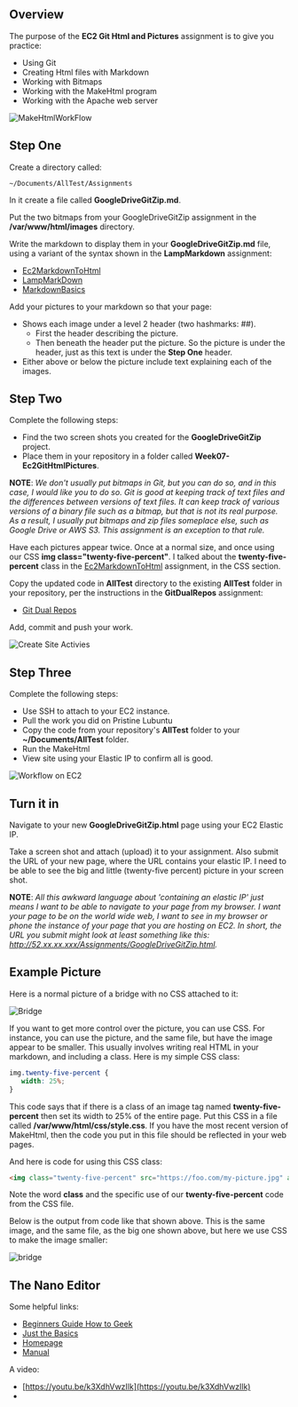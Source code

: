 ## Overview

The purpose of the **EC2 Git Html and Pictures** assignment is to give you practice:

- Using Git
- Creating Html files with Markdown
- Working with Bitmaps
- Working with the MakeHtml program
- Working with the Apache web server

![MakeHtmlWorkFlow](https://s3.amazonaws.com/bucket01.elvenware.com/images/make-html-work-flow.png)

## Step One

Create a directory called:

```
~/Documents/AllTest/Assignments
```

In it create a file called **GoogleDriveGitZip.md**.

Put the two bitmaps from your GoogleDriveGitZip assignment in the **/var/www/html/images** directory.

Write the markdown to display them in your **GoogleDriveGitZip.md** file, using a variant of the syntax shown in the **LampMarkdown** assignment:

- [Ec2MarkdownToHtml](http://www.ccalvert.net/books/CloudNotes/Assignments/Ec2MarkdownToHtml.html#bitmaps)
- [LampMarkDown](http://www.ccalvert.net/books/CloudNotes/Assignments/LampMarkdown.html#step-four)
- [MarkdownBasics](http://www.ccalvert.net/books/CloudNotes/Assignments/MarkdownBasics.html#creating-pictures)

Add your pictures to your markdown so that your page:

- Shows each image under a level 2 header (two hashmarks: ##).
  - First the header describing the picture.
  - Then beneath the header put the picture. So the picture is under the header, just as this text is under the **Step One** header.
- Either above or below the picture include text explaining each of the images.

## Step Two

Complete the following steps:

- Find the two screen shots you created for the **GoogleDriveGitZip** project.
- Place them in your repository in a folder called **Week07-Ec2GitHtmlPictures**.

**NOTE**: *We don't usually put bitmaps in Git, but you can do so, and in this case, I would like you to do so. Git is good at keeping track of text files and the differences between versions of text files. It can keep track of various versions of a binary file such as a bitmap, but that is not its real purpose. As a result, I usually put bitmaps and zip files someplace else, such as Google Drive or AWS S3. This assignment is an exception to that rule.*

Have each pictures appear twice. Once at a normal size, and once using our CSS **img class="twenty-five-percent"**. I talked about the **twenty-five-percent** class in the [Ec2MarkdownToHtml][ec2css] assignment, in the CSS section.

Copy the updated code in **AllTest** directory to the existing **AllTest** folder in your repository, per the instructions in the **GitDualRepos** assignment:

- [Git Dual Repos](http://www.ccalvert.net/books/CloudNotes/Assignments/GitDualRepos.html#alltest)

Add, commit and push your work.

[ec2css]: http://www.ccalvert.net/books/CloudNotes/Assignments/Ec2MarkdownToHtml.html#css

![Create Site Activies](https://s3.amazonaws.com/bucket01.elvenware.com/images/create-web-site-activities.png)

## Step Three

Complete the following steps:

- Use SSH to attach to your EC2 instance.
- Pull the work you did on Pristine Lubuntu
- Copy the code from your repository's **AllTest** folder to your **~/Documents/AllTest** folder.
- Run the MakeHtml
- View site using your Elastic IP to confirm all is good.

![Workflow on EC2](https://s3.amazonaws.com/bucket01.elvenware.com/images/update-site-on-ec2.png)

## Turn it in

Navigate to your new **GoogleDriveGitZip.html** page using your EC2 Elastic IP.

Take a screen shot and attach (upload) it to your assignment. Also submit the URL of your new page, where the URL contains your elastic IP. I need to be able to see the big and little (twenty-five percent) picture in your screen shot.

**NOTE**: *All this awkward language about 'containing an elastic IP' just means I want to be able to navigate to your page from my browser. I want your page to be on the world wide web, I want to see in my browser or phone the instance of your page that you are hosting on EC2. In short, the URL you submit might look at least something like this: http://52.xx.xx.xxx/Assignments/GoogleDriveGitZip.html.*

## Example Picture

Here is a normal picture of a bridge with no CSS attached to it:

![Bridge](https://upload.wikimedia.org/wikipedia/commons/thumb/1/1c/Manhattan_Bridge_Construction_1909.jpg/800px-Manhattan_Bridge_Construction_1909.jpg)

If you want to get more control over the picture, you can use CSS. For instance, you can use the picture, and the same file, but have the image appear to be smaller. This usually involves writing real HTML in your markdown, and including a class. Here is my simple CSS class:

```css
img.twenty-five-percent {
   width: 25%;
}
```

This code says that if there is a class of an image tag named **twenty-five-percent** then set its width to 25% of the entire page. Put this CSS in a file called **/var/www/html/css/style.css**. If you have the most recent version of MakeHtml, then the code you put in this file should be reflected in your web pages.

And here is code for using this CSS class:

```html
<img class="twenty-five-percent" src="https://foo.com/my-picture.jpg" alt="bridge">
```

Note the word **class** and the specific use of our **twenty-five-percent** code from the CSS file.

Below is the output from code like that shown above. This is the same image, and the same file, as the big one shown above, but here we use CSS to make the image smaller:

<img class="twenty-five-percent" src="https://upload.wikimedia.org/wikipedia/commons/thumb/1/1c/Manhattan_Bridge_Construction_1909.jpg/800px-Manhattan_Bridge_Construction_1909.jpg" alt="bridge">

## The Nano Editor

Some helpful links:

- [Beginners Guide How to Geek](http://www.howtogeek.com/howto/42980/the-beginners-guide-to-nano-the-linux-command-line-text-editor/)
- [Just the Basics](http://mintaka.sdsu.edu/reu/nano.html)
- [Homepage](http://www.nano-editor.org/overview.php)
- [Manual](http://www.nano-editor.org/dist/v2.2/nano.html)

A video:

- [https://youtu.be/k3XdhVwzIlk](https://youtu.be/k3XdhVwzIlk)
-
